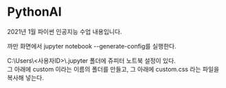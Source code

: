 # PythonAI
2021년 1월 파이썬 인공지능 수업 내용입니다.

까만 화면에서 jupyter notebook --generate-config를 실행한다.

C:\Users\\<사용자ID>\\.jupyter 폴더에 쥬피터 노트북 설정이 있다.  
그 아래에 custom 이라는 이름의 폴더를 만들고, 그 아래에 custom.css 라는 파일을 복사해 넣는다.
